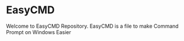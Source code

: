 # EasyCMD
Welcome to EasyCMD Repository. EasyCMD is a file to make Command Prompt on Windows Easier
